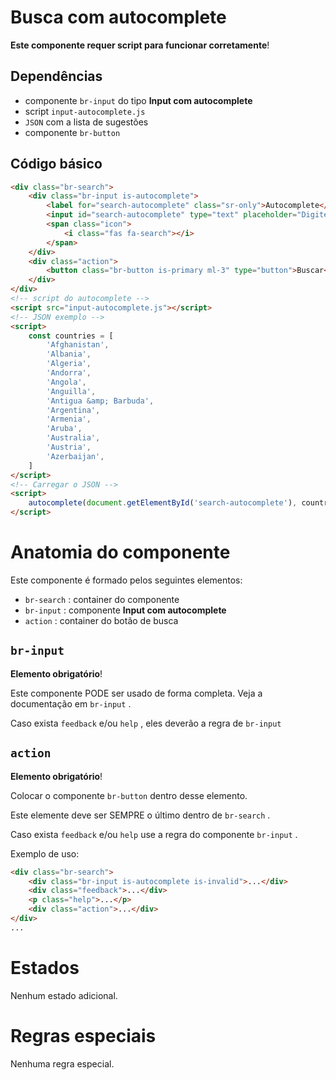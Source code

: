 # Busca com autocomplete

**Este componente requer script para funcionar corretamente**!

## Dependências

* componente `br-input` do tipo **Input com autocomplete**
* script `input-autocomplete.js` 
* `JSON` com a lista de sugestões
* componente `br-button` 

## Código básico

``` html
<div class="br-search">
    <div class="br-input is-autocomplete">
        <label for="search-autocomplete" class="sr-only">Autocomplete</label>
        <input id="search-autocomplete" type="text" placeholder="Digite um país" />
        <span class="icon">
            <i class="fas fa-search"></i>
        </span>
    </div>
    <div class="action">
        <button class="br-button is-primary ml-3" type="button">Buscar</button>
    </div>
</div>
<!-- script do autocomplete -->
<script src="input-autocomplete.js"></script>
<!-- JSON exemplo -->
<script>
    const countries = [
        'Afghanistan',
        'Albania',
        'Algeria',
        'Andorra',
        'Angola',
        'Anguilla',
        'Antigua &amp; Barbuda',
        'Argentina',
        'Armenia',
        'Aruba',
        'Australia',
        'Austria',
        'Azerbaijan',
    ]
</script>
<!-- Carregar o JSON -->
<script>
    autocomplete(document.getElementById('search-autocomplete'), countries)
</script>
```

# Anatomia do componente

Este componente é formado pelos seguintes elementos:

* `br-search` : container do componente
* `br-input` : componente **Input com autocomplete**
* `action` : container do botão de busca

## `br-input` 

**Elemento obrigatório**!

Este componente PODE ser usado de forma completa. Veja a documentação em `br-input` .

Caso exista `feedback` e/ou `help` , eles deverão a regra de `br-input` 

## `action` 

**Elemento obrigatório**!

Colocar o componente `br-button` dentro desse elemento.

Este elemente deve ser SEMPRE o último dentro de `br-search` .

Caso exista `feedback` e/ou `help` use a regra do componente `br-input` .

Exemplo de uso:

``` html
<div class="br-search">
    <div class="br-input is-autocomplete is-invalid">...</div>
    <div class="feedback">...</div>
    <p class="help">...</p>
    <div class="action">...</div>
</div>
...
```

# Estados

Nenhum estado adicional.

# Regras especiais

Nenhuma regra especial.


